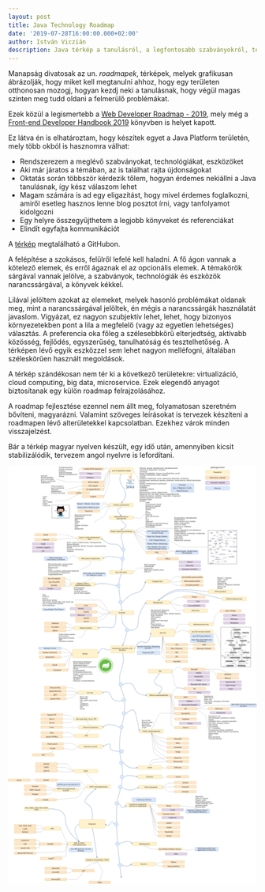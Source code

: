```yaml
---
layout: post
title: Java Technology Roadmap
date: '2019-07-28T16:00:00.000+02:00'
author: István Viczián
description: Java térkép a tanulásról, a legfontosabb szabványokról, technológiákról és eszközökről.
---
```


Manapság divatosak az un. _roadmapek_, térképek, melyek grafikusan ábrázolják, hogy miket kell megtanulni ahhoz, hogy
egy területen otthonosan mozogj, hogyan kezdj neki a tanulásnak, hogy végül magas szinten meg tudd oldani a
felmerülő problémákat.

Ezek közül a legismertebb a [Web Developer Roadmap - 2019](https://github.com/kamranahmedse/developer-roadmap),
mely még a [Front-end Developer Handbook 2019](https://frontendmasters.com/books/front-end-handbook/2019/)
könyvben is helyet kapott.

Ez látva én is elhatároztam, hogy készítek egyet a Java Platform területén, mely több okból is hasznomra válhat:

* Rendszerezem a meglévő szabványokat, technológiákat, eszközöket
* Aki már járatos a témában, az is találhat rajta újdonságokat
* Oktatás során többször kérdezik tőlem, hogyan érdemes nekiállni a Java tanulásnak, így kész válaszom lehet
* Magam számára is ad egy eligazítást, hogy mivel érdemes foglalkozni, amiről esetleg hasznos lenne blog posztot írni, vagy tanfolyamot
  kidolgozni
* Egy helyre összegyűjthetem a legjobb könyveket és referenciákat
* Elindít egyfajta kommunikációt

A [térkép](https://github.com/vicziani/jtechlog-java-roadmap) megtalálható a GitHubon.

A felépítése a szokásos, felülről lefelé kell haladni. A fő ágon vannak a kötelező elemek, és erről ágaznak
el az opcionális elemek. A témakörök sárgával vannak jelölve, a szabványok, technológiák és eszközök narancssárgával,
a könyvek kékkel.

Lilával jelöltem azokat az elemeket, melyek hasonló problémákat oldanak meg, mint a narancssárgával
jelöltek, én mégis a narancssárgák használatát javaslom. Vigyázat, ez nagyon szubjektív lehet, lehet, hogy bizonyos
környezetekben pont a lila a megfelelő (vagy az egyetlen lehetséges) választás. A preferencia oka főleg a
szélesebbkörű elterjedtség, aktívabb közösség, fejlődés, egyszerűség, tanulhatóság és tesztelhetőség.
A térképen lévő egyik eszközzel sem lehet nagyon melléfogni, általában széleskörűen használt megoldások.

A térkép szándékosan nem tér ki a következő területekre: virtualizáció, cloud computing, big data, microservice. Ezek
elegendő anyagot biztosítanak egy külön roadmap felrajzolásához.

A roadmap fejlesztése ezennel nem állt meg, folyamatosan szeretném bővíteni, magyarázni. Valamint szöveges
leírásokat is tervezek készíteni a roadmapen lévő alterületekkel kapcsolatban. Ezekhez várok minden visszajelzést.

Bár a térkép magyar nyelven készült, egy idő után, amennyiben kicsit stabilizálódik, tervezem angol nyelvre is lefordítani.

<a href="/artifacts/posts/images/jtechlog-java-roadmap-hu.png">![Java Technology Roadmap](/artifacts/posts/images/jtechlog-java-roadmap-hu_750.png)</a>
